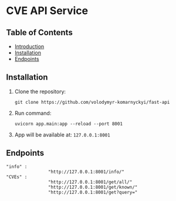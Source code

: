 # CVE API Service

## Table of Contents
- [Introduction](#introduction)
- [Installation](#installation)
- [Endpoints](#endpoints)

## Installation

1. Clone the repository:

   ```
   git clone https://github.com/volodymyr-komarnyckyi/fast-api
   ```

2. Run command:
   ```
   uvicorn app.main:app --reload --port 8001
   ```
3. App will be available at: ```127.0.0.1:8001```

## Endpoints
   ```
   "info" : 
                   "http://127.0.0.1:8001/info/"
   "CVEs" : 
                   "http://127.0.0.1:8001/get/all/"
                   "http://127.0.0.1:8001/get/known/"
                   "http://127.0.0.1:8001/get?query="
   ```
